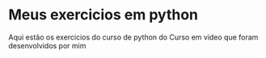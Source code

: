 # Meus exercicios em python
 Aqui estão os exercicios do curso de python do Curso em video que foram desenvolvidos por mim
